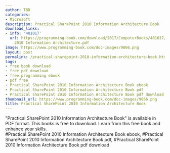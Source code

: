 ```yaml
---
author: TBD
categories:
- Microsoft
description: Practical SharePoint 2010 Information Architecture Book
download_links:
- info: '481017'
  url: https://programming-book.com/download/2017/ComputerBooks/481017/Practical SharePoint
    2010 Information Architecture.pdf
image: https://www.programming-book.com/doc-images/9066.png
layout: post
permalink: /practical-sharepoint-2010-information-architecture-book.html
tags:
- free book download
- free pdf download
- free programming ebook
- pdf free
- Practical SharePoint 2010 Information Architecture Book ebook
- Practical SharePoint 2010 Information Architecture Book pdf
- Practical SharePoint 2010 Information Architecture Book pdf download
thumbnail_url: https://www.programming-book.com/doc-images/9066.png
title: Practical SharePoint 2010 Information Architecture Book
---
```


 
<div class="item-desc text-justify">
  "Practical SharePoint 2010 Information Architecture Book" is available in PDF format. This books is free to download. Learn from this free book and enhance your skills.
  <br>
  #Practical SharePoint 2010 Information Architecture Book ebook, #Practical SharePoint 2010 Information Architecture Book pdf, #Practical SharePoint 2010 Information Architecture Book pdf download
</div>